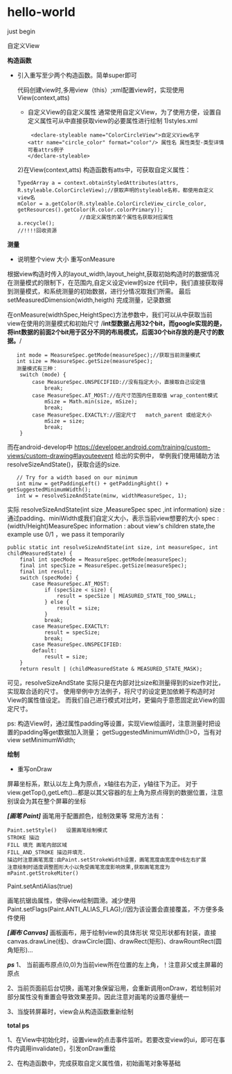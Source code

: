 # hello-world
just begin

自定义View

****构造函数****

* 引入重写至少两个构造函数。简单super即可

  代码创建view时,多用view（this）;xml配置view时，实现使用View(context,atts)
  * 自定义View的自定义属性
  通常使用自定义View，为了使用方便，设置自定义属性可从中直接获取view的必要属性进行绘制
  1)styles.xml 

         <declare-styleable name="ColorCircleView">自定义View名字
        <attr name="circle_color" format="color"/> 属性名 属性类型-类型详情可看attrs例子
        </declare-styleable>
  2)在View(context,atts) 构造函数有atts中，可获取自定义属性：
  
      TypedArray a = context.obtainStyledAttributes(attrs, R.styleable.ColorCircleView);//获取声明的styleable名称，都使用自定义view名
      mColor = a.getColor(R.styleable.ColorCircleView_circle_color, getResources().getColor(R.color.colorPrimary));
                          //自定义属性的某个属性名获取对应属性
      a.recycle();
      //!!!!回收资源

****测量****
* 说明整个view 大小  重写onMeasure

根据view构造时传入的layout_width,layout_height,获取初始构造时的数据情况
在测量模式的限制下，在范围内,自定义设定view的size
代码中，我们直接获取得到测量模式，和系统测量的初始数据，进行分情况取我们所需。
最后setMeasuredDimension(width,heigth) 完成测量，记录数据

在onMeasure(widthSpec,HeightSpec)方法参数中，我们可以从中获取当前view在使用的测量模式和初始尺寸
/**int型数据占用32个bit，而google实现的是，将int数据的前面2个bit用于区分不同的布局模式，后面30个bit存放的是尺寸的数据。**/

       int mode = MeasureSpec.getMode(measureSpec);//获取当前测量模式
       int size = MeasureSpec.getSize(measureSpec);
       测量模式有三种：
        switch (mode) {
            case MeasureSpec.UNSPECIFIED://没有指定大小，直接取自己设定值
                break;
            case MeasureSpec.AT_MOST://在尺寸范围内任意取值 wrap_content模式
                mSize = Math.min(size, mSize);
                break;
            case MeasureSpec.EXACTLY://固定尺寸   match_parent 或给定大小
                mSize = size;
                break;
        }

而在android-develop中 https://developer.android.com/training/custom-views/custom-drawing#layouteevent 给出的实例中，
举例我们使用辅助方法 resolveSizeAndState()，获取合适的size.

       // Try for a width based on our minimum
       int minw = getPaddingLeft() + getPaddingRight() + getSuggestedMinimumWidth();
       int w = resolveSizeAndState(minw, widthMeasureSpec, 1);

实际 resolveSizeAndState(int size  ,MeasureSpec spec ,int information)
size : 通过padding、miniWidth或我们自定义大小，表示当前view想要的大小
spec : (width/Height)MeasureSpec
information : about view's children state,the example use 0/1 ，we pass it temporarily

    public static int resolveSizeAndState(int size, int measureSpec, int childMeasuredState) {
        final int specMode = MeasureSpec.getMode(measureSpec);
        final int specSize = MeasureSpec.getSize(measureSpec);
        final int result;
        switch (specMode) {
            case MeasureSpec.AT_MOST:
                if (specSize < size) {
                    result = specSize | MEASURED_STATE_TOO_SMALL;
                } else {
                    result = size;
                }
                break;
            case MeasureSpec.EXACTLY:
                result = specSize;
                break;
            case MeasureSpec.UNSPECIFIED:
            default:
                result = size;
        }
        return result | (childMeasuredState & MEASURED_STATE_MASK);
        
可见，resolveSizeAndState 实际只是在内部对比size和测量得到的size作对比，实现取合适的尺寸。
使用举例中方法例子，将尺寸的设定更加依赖于构造时对View的属性值设定。
而我们自己进行模式对比时，更偏向于意愿固定此View的固定尺寸。

ps:
构造View时，通过属性padding等设置，实现View绘画时，注意测量时把设置的padding等get数据加入测量；
getSuggestedMinimumWidth()>0，当有对view setMinimumWidth;

****绘制****
* 重写onDraw

屏幕坐标系，默认以左上角为原点，x轴往右为正，y轴往下为正。
对于view.getTop(),getLeft()...都是以其父容器的左上角为原点得到的数据位置，注意别误会为其在整个屏幕的坐标

*******[画笔 Paint]*******
画笔用于配置颜色，绘制效果等
常用方法有：

    Paint.setStyle()   设置画笔绘制模式
    STROKE 描边 
    FILL 填充 画笔内部区域
    FILL_AND_STROKE 描边并填充.
    描边时注意画笔宽度:由Paint.setStrokeWidth设置，画笔宽度由宽度中线左右扩展
    注意绘制时适度调整图形大小以免受画笔宽度影响效果,获取画笔宽度为mPaint.getStrokeMiter()

Paint.setAntiAlias(true)

画笔抗锯齿属性，使得view绘制圆滑。减少使用Paint.setFlags(Paint.ANTI_ALIAS_FLAG);//因为该设置会直接覆盖，不方便多条件使用

*******[画布 Canvas]*******
画板画布，用于绘制view的具体形状
常见形状都有封装，直接canvas.drawLine(线)、drawCircle(圆)、drawRect(矩形)、drawRountRect(圆角矩形)...

***ps*** 
1、 当前画布原点(0,0)为当前view所在位置的左上角，！注意非父或主屏幕的原点

2、当前页面前后台切换，画笔对象保留沿用，会重新调用onDraw，若绘制前对部分属性没有重置会导致效果差异。因此注意对画笔的设置尽量统一

3、当旋转屏幕时，view会从构造函数重新绘制


****total ps****

1、在View中初始化时，设置view的点击事件监听。若要改变view的ui，即可在事件内调用invalidate()，引发onDraw重绘

2、在构造函数中，完成获取自定义属性值，初始画笔对象等基础

       
       
       
       
       
       
       
       
       
       
